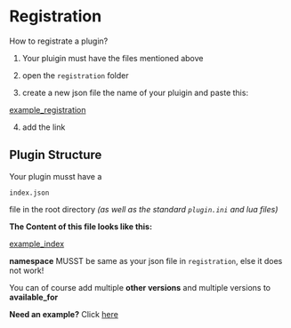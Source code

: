 # Registration

How to registrate a plugin?

1. Your pluigin must have the files mentioned above

2. open the `registration` folder

3. create a new json file the name of your pluigin and paste this:

[example_registration](example/registration.json)

4. add the link


## Plugin Structure

Your plugin musst have a 
```
index.json
```
file in the root directory *(as well as the standard `plugin.ini` and lua files)*

**The Content of this file looks like this:**

[example_index](example/index.json)

**namespace** MUSST be same as your json file in `registration`,
else it does not work!

You can of course add multiple **other versions** and multiple versions
to **available_for**

**Need an example?** Click [here](../example)
